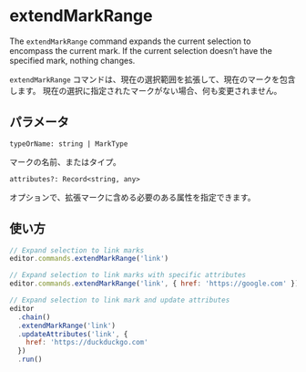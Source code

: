 # extendMarkRange

The `extendMarkRange` command expands the current selection to encompass the current mark. If the current selection doesn’t have the specified mark, nothing changes.

`extendMarkRange` コマンドは、現在の選択範囲を拡張して、現在のマークを包含します。 現在の選択に指定されたマークがない場合、何も変更されません。

## パラメータ

`typeOrName: string | MarkType`

マークの名前、またはタイプ。

`attributes?: Record<string, any>`

<!-- Optionally, you can specify attributes that the extented mark must contain. -->

オプションで、拡張マークに含める必要のある属性を指定できます。

## 使い方

```js
// Expand selection to link marks
editor.commands.extendMarkRange('link')

// Expand selection to link marks with specific attributes
editor.commands.extendMarkRange('link', { href: 'https://google.com' })

// Expand selection to link mark and update attributes
editor
  .chain()
  .extendMarkRange('link')
  .updateAttributes('link', {
    href: 'https://duckduckgo.com'
  })
  .run()
```
